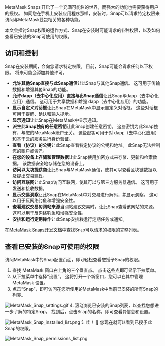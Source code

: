 MetaMask Snaps 开启了一个充满可能性的世界，而强大的功能也需要获得用户的授权。 如同您在手机上安装应用程序那样，安装时，Snap可以请求特定权限来访问与MetaMask钱包相关的各种功能。


本文会探讨Snap权限的运作方式、Snap在安装时可能请求的各种权限，以及如何查看已安装的Snap可使用的权限。


访问和控制
-----


Snap在安装期间，会向您请求特定权限。 目前，Snap可能会请求任何以下权限。 将来可能会添加其他许可。


* **允许其他Snap直接与此Snap通信**让此Snap与其他Snap通信。 这可用于传输数据和增强其他Snap的功能。
* **允许dapp（去中心化应用）直接与此Snap通信**让此Snap与dapp（去中心化应用）通信。 这可用于共享数据和增强 dapp（去中心化应用）的功能。
* **显示自定义对话框**让此Snap在MetaMask中显示自定义对话框。 这些对话框可用于提醒、确认和输入提示。
* **显示通知**让此Snap在MetaMask中显示通知。
* **派生此Snap独有的任意密钥**让此Snap创建任意密钥。 这些密钥为此Snap独有，与您的MetaMask账户无关。 这些密钥可用于对 dapp（去中心化应用）和基于云的服务进行身份验证。
* **查看（协议）的公钥**让此Snap查看特定协议的公钥和地址。 此Snap无法控制您的账户或资产。
* **在您的设备上存储和管理数据**让此Snap使用加密方式来存储、更新和检索数据。 该数据安全地存储在您的设备上。
* **访问以太坊提供商**让此Snap与MetaMask通信，使其可以查看区块链数据以及提出交易建议。
* **访问互联网**让此Snap访问互联网，使其可以与第三方服务器通信。 这可用于发送和接收数据。
* **显示交易洞察**让此Snap在MetaMask中对交易进行解码，并显示洞察。 这可以用于反网络钓鱼和增强安全性。
* **查看建议交易的网站来源**当网站建议交易时，让此Snap查看该网站的来源。 这可以用于反网络钓鱼和增强安全性。
* **安排和运行定期操作**让此Snap安排和运行定期任务或通知。


在[MetaMask Snaps开发文档](https://docs.metamask.io/guide/snaps-rpc-api.html)中查找Snap可以请求的权限的完整列表。


查看已安装的Snap可使用的权限
----------------


访问MetaMask中的Snap配置页面，即可轻松查看您授予Snap的权限。


1. 查找 MetaMask 窗口右上角的三个垂直点。 点击这些点即可显示下拉菜单。
2. 从下拉菜单中选择“设置”。 这将打开一个新窗口，您可以在其中管理 MetaMask 设置。
3. 点击“Snap”，即可访问在您所使用的MetaMask中当前已安装的所有Snap的列表。


![MetaMask_Snap_settings.gif](https://support.metamask.io/hc/article_attachments/18379505639195)
4. 滚动浏览已安装的Snap列表，以查找您想进一步了解的特定Snap。 找到后，点击Snap的名称，即可查看其信息和设置。


![MetaMask_Snap_installed_list.png](https://support.metamask.io/hc/article_attachments/18379508227355)
5. 哇！ 🙌 您现在就可以看到已授予此Snap的权限。


![MetaMask_Snap_permissions_list.png](https://support.metamask.io/hc/article_attachments/18379505659163)
